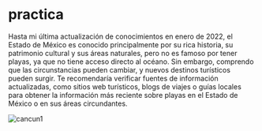 # practica
Hasta mi última actualización de conocimientos en enero de 2022, el Estado de México es conocido principalmente por su rica historia, su patrimonio cultural y sus áreas naturales, pero no es famoso por tener playas, ya que no tiene acceso directo al océano. Sin embargo, comprendo que las circunstancias pueden cambiar, y nuevos destinos turísticos pueden surgir. Te recomendaría verificar fuentes de información actualizadas, como sitios web turísticos, blogs de viajes o guías locales para obtener la información más reciente sobre playas en el Estado de México o en sus áreas circundantes.



![cancun1](https://github.com/Zayrague03/practica/assets/159948905/4a914818-5e98-43b6-85c1-cfc26645f0fa)
